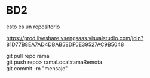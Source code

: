 # BD2
esto es un repositorio

https://prod.liveshare.vsengsaas.visualstudio.com/join?81D77B8EA7AD4DBAB58DF0E39527AC9B5048 

git pull repo rama \
git push repo> ramaLocal:ramaRemota \
git commit -m "mensaje"
